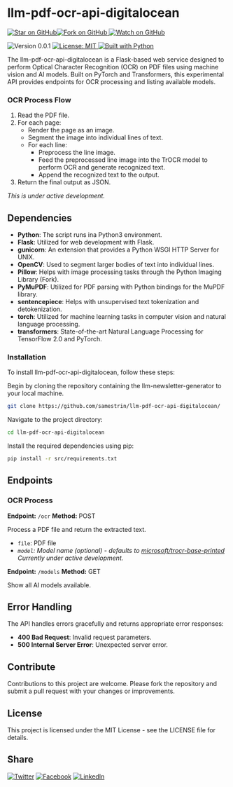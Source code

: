 # llm-pdf-ocr-api-digitalocean

[![Star on GitHub](https://img.shields.io/github/stars/samestrin/llm-pdf-ocr-api-digitalocean?style=social)](https://github.com/samestrin/llm-pdf-ocr-api-digitalocean/stargazers)[![Fork on GitHub](https://img.shields.io/github/forks/samestrin/llm-pdf-ocr-api-digitalocean?style=social) ](https://github.com/samestrin/llm-pdf-ocr-api-digitalocean/network/members)[![Watch on GitHub](https://img.shields.io/github/watchers/samestrin/llm-pdf-ocr-api-digitalocean?style=social)](https://github.com/samestrin/llm-pdf-ocr-api-digitalocean/watchers)

![Version 0.0.1](https://img.shields.io/badge/Version-0.0.1-blue) [![License: MIT](https://img.shields.io/badge/License-MIT-yellow.svg) ](https://opensource.org/licenses/MIT)[![Built with Python](https://img.shields.io/badge/Built%20with-Python-green)](https://www.python.org/)

The llm-pdf-ocr-api-digitalocean is a Flask-based web service designed to perform Optical Character Recognition (OCR) on PDF files using machine vision and AI models. Built on PyTorch and Transformers, this experimental API provides endpoints for OCR processing and listing available models.

### OCR Process Flow

1. Read the PDF file.
2. For each page:
   - Render the page as an image.
   - Segment the image into individual lines of text.
   - For each line:
     - Preprocess the line image.
     - Feed the preprocessed line image into the TrOCR model to perform OCR and generate recognized text.
     - Append the recognized text to the output.
3. Return the final output as JSON.

_This is under active development._

## Dependencies

- **Python**: The script runs ina Python3 environment.
- **Flask**: Utilized for web development with Flask.
- **gunicorn**: An extension that provides a Python WSGI HTTP Server for UNIX.
- **OpenCV**: Used to segment larger bodies of text into individual lines.
- **Pillow**: Helps with image processing tasks through the Python Imaging Library (Fork).
- **PyMuPDF**: Utilized for PDF parsing with Python bindings for the MuPDF library.
- **sentencepiece**: Helps with unsupervised text tokenization and detokenization.
- **torch**: Utilized for machine learning tasks in computer vision and natural language processing.
- **transformers**: State-of-the-art Natural Language Processing for TensorFlow 2.0 and PyTorch.

### Installation

To install llm-pdf-ocr-api-digitalocean, follow these steps:

Begin by cloning the repository containing the llm-newsletter-generator to your local machine.

```bash
git clone https://github.com/samestrin/llm-pdf-ocr-api-digitalocean/
```

Navigate to the project directory:

```bash
cd llm-pdf-ocr-api-digitalocean
```

Install the required dependencies using pip:

```bash
pip install -r src/requirements.txt
```

## Endpoints

### OCR Process

**Endpoint:** `/ocr` **Method:** POST

Process a PDF file and return the extracted text.

- `file`: PDF file
- _`model`: Model name (optional) - defaults to [microsoft/trocr-base-printed](https://huggingface.co/microsoft/trocr-base-printed) Currently under active development._

**Endpoint:** `/models` **Method:** GET

Show all AI models available.

## Error Handling

The API handles errors gracefully and returns appropriate error responses:

- **400 Bad Request**: Invalid request parameters.
- **500 Internal Server Error**: Unexpected server error.

## Contribute

Contributions to this project are welcome. Please fork the repository and submit a pull request with your changes or improvements.

## License

This project is licensed under the MIT License - see the LICENSE file for details.

## Share

[![Twitter](https://img.shields.io/badge/X-Tweet-blue)](https://twitter.com/intent/tweet?text=Check%20out%20this%20awesome%20project!&url=https://github.com/samestrin/llm-pdf-ocr-api-digitalocean) [![Facebook](https://img.shields.io/badge/Facebook-Share-blue)](https://www.facebook.com/sharer/sharer.php?u=https://github.com/samestrin/llm-pdf-ocr-api-digitalocean) [![LinkedIn](https://img.shields.io/badge/LinkedIn-Share-blue)](https://www.linkedin.com/sharing/share-offsite/?url=https://github.com/samestrin/llm-pdf-ocr-api-digitalocean)
